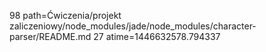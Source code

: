 98 path=Ćwiczenia/projekt zaliczeniowy/node_modules/jade/node_modules/character-parser/README.md
27 atime=1446632578.794337
